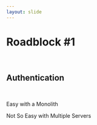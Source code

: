 ```yaml
---
layout: slide
---
```


# Roadblock #1

&nbsp;<br />

## Authentication

&nbsp;<br />

Easy with a Monolith

Not So Easy with Multiple Servers
